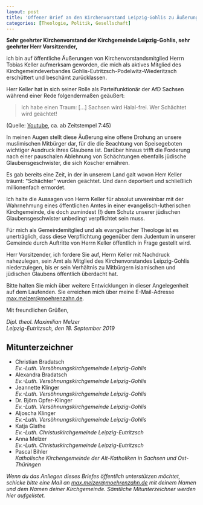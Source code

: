 ```yaml
---
layout: post
title: 'Offener Brief an den Kirchenvorstand Leipzig-Gohlis zu Äußerungen von AfD-Funktionär Tobias Keller'
categories: [Theologie, Politik, Gesellschaft]
---
```


**Sehr geehrter Kirchenvorstand der Kirchgemeinde Leipzig-Gohlis, sehr geehrter Herr Vorsitzender,**

ich bin auf öffentliche Äußerungen von Kirchenvorstandsmitglied Herrn Tobias Keller aufmerksam geworden, die mich als aktives Mitglied des Kirchgemeindeverbandes Gohlis-Eutritzsch-Podelwitz-Wiederitzsch erschüttert und beschämt zurücklassen.

Herr Keller hat in sich seiner Rolle als Parteifunktionär der AfD Sachsen während einer Rede folgendermaßen geäußert:

> Ich habe einen Traum: […] Sachsen wird Halal-frei. Wer Schächtet wird geächtet!

(Quelle: [Youtube](https://www.youtube.com/watch?v=HhJSzf4eUsQ), ca. ab Zeitstempel 7:45)

In meinen Augen stellt diese Äußerung eine offene Drohung an unsere muslimischen Mitbürger dar, für die die Beachtung von Speisegeboten wichtiger Ausdruck ihres Glaubens ist. Darüber hinaus trifft die Forderung nach einer pauschalen Ablehnung von Schächtungen ebenfalls jüdische Glaubensgeschwister, die sich Koscher ernähren.

Es gab bereits eine Zeit, in der in unserem Land galt wovon Herr Keller träumt: "Schächter" wurden geächtet. Und dann deportiert und schließlich millionenfach ermordet.

Ich halte die Aussagen von Herrn Keller für absolut unvereinbar mit der Wahrnehmung eines öffentlichen Amtes in einer evangelisch-lutherischen Kirchgemeinde, die doch zumindest (!) dem Schutz unserer jüdischen Glaubensgeschwister unbedingt verpflichtet sein muss. 

Für mich als Gemeindemitglied und als evangelischer Theologe ist es unerträglich, dass diese Verpflichtung gegenüber dem Judentum in unserer Gemeinde durch Auftritte von Herrn Keller öffentlich in Frage gestellt wird.

Herr Vorsitzender, ich fordere Sie auf, Herrn Keller mit Nachdruck nahezulegen, sein Amt als Mitglied des Kirchenvorstandes Leipzig-Gohlis niederzulegen, bis er sein Verhältnis zu Mitbürgern islamischen und jüdischen Glaubens öffentlich überdacht hat.

Bitte halten Sie mich über weitere Entwicklungen in dieser Angelegenheit auf dem Laufenden. Sie erreichen mich über meine E-Mail-Adresse max.melzer@moehrenzahn.de.

Mit freundlichen Grüßen,

*Dipl. theol. Maximilian Melzer*  
*Leipzig-Eutritzsch, den 18. September 2019*

## Mitunterzeichner

- Christian Bradatsch  
*Ev.-Luth. Versöhnungskirchgemeinde Leipzig-Gohlis*
- Alexandra Bradatsch  
*Ev.-Luth. Versöhnungskirchgemeinde Leipzig-Gohlis*
- Jeannette Klinger  
*Ev.-Luth. Versöhnungskirchgemeinde Leipzig-Gohlis*
- Dr. Björn Opfer-Klinger  
*Ev.-Luth. Versöhnungskirchgemeinde Leipzig-Gohlis*
- Aljoscha Klinger  
*Ev.-Luth. Versöhnungskirchgemeinde Leipzig-Gohlis*
- Katja Glathe  
*Ev.-Luth. Christuskirchgemeinde Leipzig-Eutritzsch*
- Anna Melzer  
*Ev.-Luth. Christuskirchgemeinde Leipzig-Eutritzsch*
- Pascal Bihler  
*Katholische Kirchengemeinde der Alt-Katholiken in Sachsen und Ost-Thüringen*
 
*Wenn du das Anliegen dieses Briefes öffentlich unterstützen möchtet, schicke bitte eine Mail an <max.melzer@moehrenzahn.de> mit deinem Namen und dem Namen deiner Kirchgemeinde. Sämtliche Mitunterzeichner werden hier aufgelistet.*
